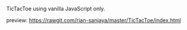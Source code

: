 TicTacToe using vanilla JavaScript only.

preview: https://rawgit.com/rian-sanjaya/master/TicTacToe/index.html

